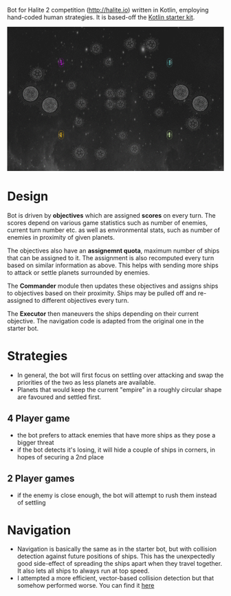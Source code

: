 Bot for Halite 2 competition (http://halite.io) written in Kotlin, employing hand-coded human strategies. It is based-off the [Kotlin starter kit](https://github.com/HaliteChallenge/Halite-II/tree/master/airesources/Kotlin).

![Bot demo](https://raw.githubusercontent.com/macduy/halite2-bot/master/halite2.gif)

# Design

Bot is driven by **objectives** which are assigned **scores** on every turn. The scores depend on various game statistics such as number of enemies, current turn number etc. as well as environmental stats, such as number of enemies in proximity of given planets.

The objectives also have an **assignemnt quota**, maximum number of ships that can be assigned to it. The assignment is also recomputed every turn based on similar information as above. This helps with sending more ships to attack or settle planets surrounded by enemies.

The **Commander** module then updates these objectives and assigns ships to objectives based on their proximity. Ships may be pulled off and re-assigned to different objectives every turn. 

The **Executor** then maneuvers the ships depending on their current objective. The navigation code is adapted from the original one in the starter bot.

# Strategies

 - In general, the bot will first focus on settling over attacking and swap the priorities of the two as less planets are available.
 - Planets that would keep the current "empire" in a roughly circular shape are favoured and settled first. 
 
## 4 Player game

 - the bot prefers to attack enemies that have more ships as they pose a bigger threat
 - if the bot detects it's losing, it will hide a couple of ships in corners, in hopes of securing a 2nd place
 
## 2 Player games

 - if the enemy is close enough, the bot will attempt to rush them instead of settling

# Navigation

 - Navigation is basically the same as in the starter bot, but with collision detection against future positions of ships. This has the unexpectedly good side-effect of spreading the ships apart when they travel together. It also lets all ships to always run at top speed.
 - I attempted a more efficient, vector-based collision detection but that somehow performed worse. You can find it [here](https://github.com/macduy/halite2-bot/blob/master/src/kotlin/halite/Navigation.kt#L67)
